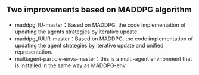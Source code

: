 ## Two improvements based on MADDPG algorithm
* maddpg_IU-master：Based on MADDPG, the code implementation of updating the agents strategies by iterative update.
* maddpg_IUUR-master：Based on MADDPG, the code implementation of updating the agent strategies by iterative update and unified representation.
* multiagent-particle-envs-master：this is a multi-agent environment that is installed in the same way as MADDPG-env.
